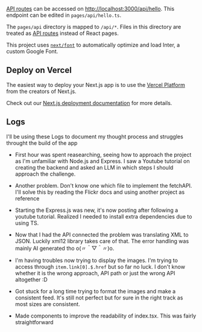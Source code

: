 [API routes](https://nextjs.org/docs/api-routes/introduction) can be accessed on [http://localhost:3000/api/hello](http://localhost:3000/api/hello). This endpoint can be edited in `pages/api/hello.ts`.

The `pages/api` directory is mapped to `/api/*`. Files in this directory are treated as [API routes](https://nextjs.org/docs/api-routes/introduction) instead of React pages.

This project uses [`next/font`](https://nextjs.org/docs/basic-features/font-optimization) to automatically optimize and load Inter, a custom Google Font.

## Deploy on Vercel

The easiest way to deploy your Next.js app is to use the [Vercel Platform](https://vercel.com/new?utm_medium=default-template&filter=next.js&utm_source=create-next-app&utm_campaign=create-next-app-readme) from the creators of Next.js.

Check out our [Next.js deployment documentation](https://nextjs.org/docs/deployment) for more details.

## Logs

I'll be using these Logs to document my thought process and struggles throught the build of the app


- First hour was spent reasearching, seeing how to approach the project as I'm unfamiliar with Node.js and Express.
  I saw a Youtube tutorial on creating the backend and asked an LLM in which steps I should approach the challenge.

- Another problem. Don't know one which file to implement the fetchAPI. I'll solve this by reading the Flickr docs and using another project as reference

- Starting the Express.js was new, it's now posting after following a youtube tutorial. Realized I needed to install extra dependencies due to using TS.

- Now that I had the API connected the problem was translating XML to JSON. Luckily xml12 library takes care of that. The error handling was mainly AI generated tho  o(〃＾▽＾〃)o.

- I'm having troubles now trying to display the images. I'm trying to access through `item.link[0].$.href` but so far no luck. I don't know whether it is the wrong approach, API path or just the wrong API altogether :D

- Got stuck for a long time trying to format the images and make a consistent feed. It's still not perfect but for sure in the right track as most sizes are consistent.

- Made components to improve the readability of index.tsx. This was fairly straightforward
